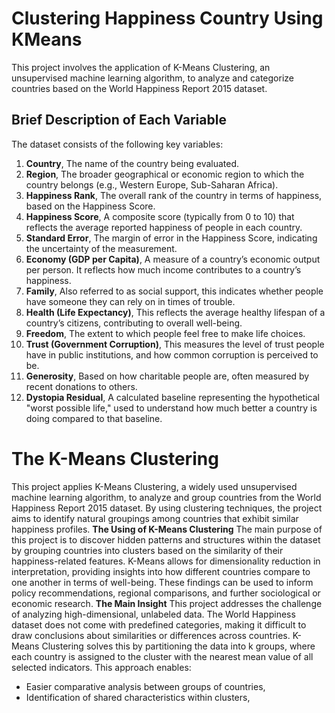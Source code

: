# Clustering Happiness Country Using KMeans

This project involves the application of K-Means Clustering, an unsupervised machine learning algorithm, to analyze and categorize countries based on the World Happiness Report 2015 dataset.
## Brief Description of Each Variable
The dataset consists of the following key variables:
1. **Country**, The name of the country being evaluated.
2. **Region**, The broader geographical or economic region to which the country belongs (e.g., Western Europe, Sub-Saharan Africa).
3. **Happiness Rank**, The overall rank of the country in terms of happiness, based on the Happiness Score.
4. **Happiness Score**, A composite score (typically from 0 to 10) that reflects the average reported happiness of people in each country.
5. **Standard Error**, The margin of error in the Happiness Score, indicating the uncertainty of the measurement.
6. **Economy (GDP per Capita)**, A measure of a country’s economic output per person. It reflects how much income contributes to a country’s happiness.
7. **Family**, Also referred to as social support, this indicates whether people have someone they can rely on in times of trouble.
8. **Health (Life Expectancy)**, This reflects the average healthy lifespan of a country’s citizens, contributing to overall well-being.
9. **Freedom**, The extent to which people feel free to make life choices.
10. **Trust (Government Corruption)**, This measures the level of trust people have in public institutions, and how common corruption is perceived to be.
11. **Generosity**, Based on how charitable people are, often measured by recent donations to others.
12. **Dystopia Residual**, A calculated baseline representing the hypothetical "worst possible life," used to understand how much better a country is doing compared to that baseline.

# The K-Means Clustering
This project applies K-Means Clustering, a widely used unsupervised machine learning algorithm, to analyze and group countries from the World Happiness Report 2015 dataset. By using clustering techniques, the project aims to identify natural groupings among countries that exhibit similar happiness profiles.
**The Using of K-Means Clustering**
The main purpose of this project is to discover hidden patterns and structures within the dataset by grouping countries into clusters based on the similarity of their happiness-related features. K-Means allows for dimensionality reduction in interpretation, providing insights into how different countries compare to one another in terms of well-being. These findings can be used to inform policy recommendations, regional comparisons, and further sociological or economic research.
**The Main Insight**
This project addresses the challenge of analyzing high-dimensional, unlabeled data. The World Happiness dataset does not come with predefined categories, making it difficult to draw conclusions about similarities or differences across countries. K-Means Clustering solves this by partitioning the data into k groups, where each country is assigned to the cluster with the nearest mean value of all selected indicators. This approach enables:
- Easier comparative analysis between groups of countries,
- Identification of shared characteristics within clusters,
